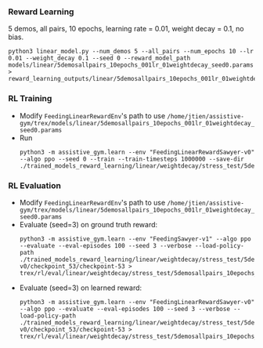 ### Reward Learning
5 demos, all pairs, 10 epochs, learning rate = 0.01, weight decay = 0.1, no bias.
``` 
python3 linear_model.py --num_demos 5 --all_pairs --num_epochs 10 --lr 0.01 --weight_decay 0.1 --seed 0 --reward_model_path models/linear/5demosallpairs_10epochs_001lr_01weightdecay_seed0.params > reward_learning_outputs/linear/5demosallpairs_10epochs_001lr_01weightdecay_seed0.txt
```

### RL Training
- Modify `FeedingLinearRewardEnv`'s path to use `/home/jtien/assistive-gym/trex/models/linear/5demosallpairs_10epochs_001lr_01weightdecay_seed0.params`
- Run
	```
	python3 -m assistive_gym.learn --env "FeedingLinearRewardSawyer-v0" --algo ppo --seed 0 --train --train-timesteps 1000000 --save-dir ./trained_models_reward_learning/linear/weightdecay/stress_test/5demosallpairs_10epochs_001lr_01weightdecay_seed0
	```

### RL Evaluation
- Modify `FeedingLinearRewardEnv`'s path to use `/home/jtien/assistive-gym/trex/models/linear/5demosallpairs_10epochs_001lr_01weightdecay_seed0.params`
- Evaluate (seed=3) on ground truth reward:
    ```
    python3 -m assistive_gym.learn --env "FeedingSawyer-v1" --algo ppo --evaluate --eval-episodes 100 --seed 3 --verbose --load-policy-path  ./trained_models_reward_learning/linear/weightdecay/stress_test/5demosallpairs_10epochs_001lr_01weightdecay_seed0/ppo/FeedingLinearRewardSawyer-v0/checkpoint_53/checkpoint-53 > trex/rl/eval/linear/weightdecay/stress_test/5demosallpairs_10epochs_001lr_01weightdecay_seed0/learnedpolicy_truereward.txt
    ```
- Evaluate (seed=3) on learned reward:
    ```
    python3 -m assistive_gym.learn --env "FeedingLinearRewardSawyer-v0" --algo ppo --evaluate --eval-episodes 100 --seed 3 --verbose --load-policy-path  ./trained_models_reward_learning/linear/weightdecay/stress_test/5demosallpairs_10epochs_001lr_01weightdecay_seed0/ppo/FeedingLinearRewardSawyer-v0/checkpoint_53/checkpoint-53 > trex/rl/eval/linear/weightdecay/stress_test/5demosallpairs_10epochs_001lr_01weightdecay_seed0/learnedpolicy_learnedreward.txt
    ```

